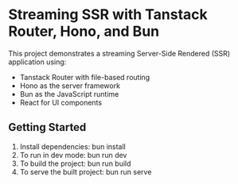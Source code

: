 # Streaming SSR with Tanstack Router, Hono, and Bun

This project demonstrates a streaming Server-Side Rendered (SSR) application using:
- Tanstack Router with file-based routing
- Hono as the server framework
- Bun as the JavaScript runtime
- React for UI components

## Getting Started

1. Install dependencies: bun install
2. To run in dev mode: bun run dev
3. To build the project: bun run build
4. To serve the built project: bun run serve
   
